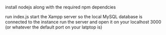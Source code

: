 install nodejs along with the required npm dependcies 

run index.js 
start the Xampp server so the local MySQL database is connected to the instance 
run the server and open it on your localhost 3000 (or whatever the default port on your latptop is) 

